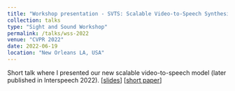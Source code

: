 ```yaml
---
title: "Workshop presentation - SVTS: Scalable Video-to-Speech Synthesis - Extended Abstract"
collection: talks
type: "Sight and Sound Workshop"
permalink: /talks/wss-2022
venue: "CVPR 2022"
date: 2022-06-19
location: "New Orleans LA, USA"
---
```


Short talk where I presented our new scalable video-to-speech model (later published in Interspeech 2022). [[slides](https://docs.google.com/presentation/d/15r5cZr-emmF0zbBKsjyvMFNAjLZkSqeNEmqvcQcNoVg/edit?usp=share_link)] [[short paper](http://sightsound.org/papers/2022/Mira_SVTS_Scalable_Video-to-Speech_Synthesis_-_Extended_Abstract.pdf)]
